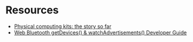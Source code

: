 # Resources

* [Physical computing kits: the story so
  far](https://blog.teachcomputing.org/physical-computing-kits-the-story-so-far-2/)
* [Web Bluetooth getDevices() & watchAdvertisements() Developer
  Guide](https://docs.google.com/document/d/1RF4D-60cQJWR1LoQeLBxxigrxJwYS8nLOE0qWmBF1eo/edit#heading=h.twjxkn26byjx)
